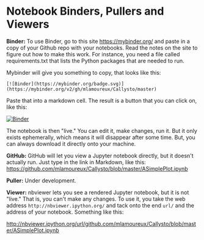 # Notebook Binders, Pullers and Viewers

**Binder:** To use Binder, go to this site <https://mybinder.org/> and paste in a copy of your Github repo with your notebooks. Read the notes on the site to figure out how to make this work. For instance, you need a file called requirements.txt that lists the Python packages that are needed to run.

Mybinder will give you something to copy, that looks like this:

```
[![Binder](https://mybinder.org/badge.svg)](https://mybinder.org/v2/gh/mlamoureux/Callysto/master)
```

Paste that into a markdown cell. The result is a button that you can click on, like this:

[![Binder](https://mybinder.org/badge.svg)](https://mybinder.org/v2/gh/mlamoureux/Callysto/master)

The notebook is then "live." You can edit it, make changes, run it. But it only exists ephemerally, which means it will disappear after some time. But, you can always download it directly onto your machine.

**GitHub:** GitHub will let you view a Jupyter notebook directly, but it doesn't actually run. Just type in the link in Markdown, like this: <https://github.com/mlamoureux/Callysto/blob/master/ASimplePlot.ipynb>

**Puller:** Under development.

**Viewer:** nbviewer lets you see a rendered Jupyter notebook, but it is not "live." That is, you can't make any changes. To use it, you take the web address `http://nbviewer.ipython.org/` and tack onto the end `url/` and the address of your notebook. Something like this:

<http://nbviewer.ipython.org/url/github.com/mlamoureux/Callysto/blob/master/ASimplePlot.ipynb>
